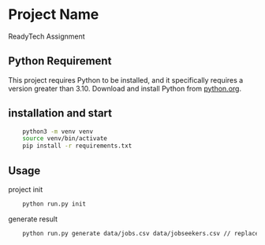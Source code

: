 # Project Name

ReadyTech Assignment


## Python Requirement

This project requires Python to be installed, and it specifically requires a version greater than 3.10. Download and install Python from [python.org](https://www.python.org/).


## installation and start

```bash
    python3 -m venv venv
    source venv/bin/activate
    pip install -r requirements.txt
```

## Usage

project init
```bash
    python run.py init
```

generate result 
```bash
    python run.py generate data/jobs.csv data/jobseekers.csv // replace the file path if needed
```